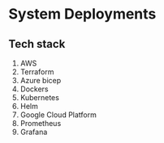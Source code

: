 # System Deployments

## Tech stack
1. AWS
2. Terraform
3. Azure bicep
4. Dockers
5. Kubernetes
6. Helm
7. Google Cloud Platform
8. Prometheus
9. Grafana